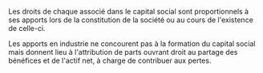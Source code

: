 Les droits de chaque associé dans le capital social sont proportionnels à ses apports lors de la constitution de la société ou au cours de l'existence de celle-ci.

Les apports en industrie ne concourent pas à la formation du capital social mais donnent lieu à l'attribution de parts ouvrant droit au partage des bénéfices et de l'actif net, à charge de contribuer aux pertes.
